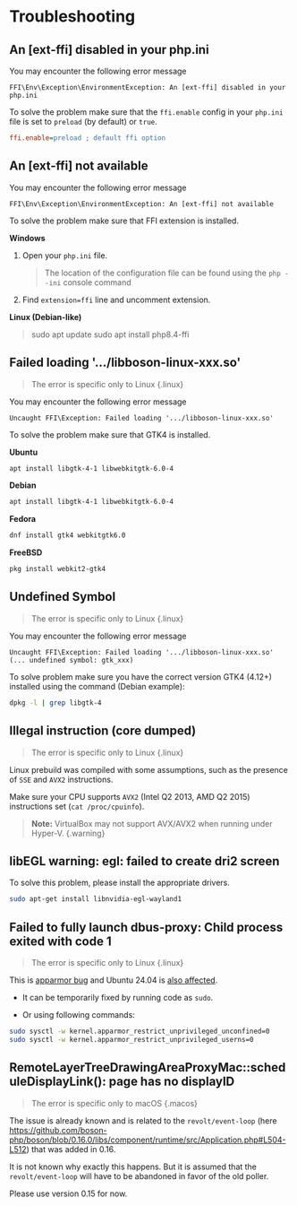 # Troubleshooting

## An [ext-ffi] disabled in your php.ini

You may encounter the following error message

```shell
FFI\Env\Exception\EnvironmentException: An [ext-ffi] disabled in your php.ini
```

To solve the problem make sure that the `ffi.enable` config in your `php.ini`
file is set to `preload` (by default) or `true`.


```ini
ffi.enable=preload ; default ffi option
```

## An [ext-ffi] not available

You may encounter the following error message

```shell
FFI\Env\Exception\EnvironmentException: An [ext-ffi] not available
```

To solve the problem make sure that FFI extension is installed.

**Windows**

1) Open your `php.ini` file.
   > The location of the configuration file can be found using the `php --ini` console command
   
2) Find `extension=ffi` line and uncomment extension.

**Linux (Debian-like)**

> sudo apt update
> sudo apt install php8.4-ffi

## Failed loading '.../libboson-linux-xxx.so'

> The error is specific only to Linux
{.linux}

You may encounter the following error message

```
Uncaught FFI\Exception: Failed loading '.../libboson-linux-xxx.so'
```

To solve the problem make sure that GTK4 is installed.

**Ubuntu**

```bash
apt install libgtk-4-1 libwebkitgtk-6.0-4
```

**Debian**

```bash
apt install libgtk-4-1 libwebkitgtk-6.0-4
```

**Fedora**

```bash
dnf install gtk4 webkitgtk6.0
```

**FreeBSD**

```bash
pkg install webkit2-gtk4
```

## Undefined Symbol

> The error is specific only to Linux
{.linux}

You may encounter the following error message

```
Uncaught FFI\Exception: Failed loading '.../libboson-linux-xxx.so' 
(... undefined symbol: gtk_xxx)
```

To solve problem make sure you have the correct version GTK4 (4.12+) 
installed using the command (Debian example):
```bash
dpkg -l | grep libgtk-4
```

## Illegal instruction (core dumped)

> The error is specific only to Linux
{.linux}

Linux prebuild was compiled with some assumptions, such as the presence of
`SSE` and `AVX2` instructions.

Make sure your CPU supports `AVX2` (Intel Q2 2013, AMD Q2 2015)
instructions set (`cat /proc/cpuinfo`).

> **Note:** VirtualBox may not support AVX/AVX2 when running under Hyper-V.
{.warning}

## libEGL warning: egl: failed to create dri2 screen

To solve this problem, please install the appropriate drivers.

```bash
sudo apt-get install libnvidia-egl-wayland1
```

## Failed to fully launch dbus-proxy: Child process exited with code 1

> The error is specific only to Linux
{.linux}

This is [apparmor bug](https://bugs.launchpad.net/apparmor/+bug/2046844) and
Ubuntu 24.04 is [also affected](https://bugs.launchpad.net/ubuntu/+source/apparmor/+bug/2060810).

- It can be temporarily fixed by running code as `sudo`.

- Or using following commands:
```bash
sudo sysctl -w kernel.apparmor_restrict_unprivileged_unconfined=0
sudo sysctl -w kernel.apparmor_restrict_unprivileged_userns=0
```

## RemoteLayerTreeDrawingAreaProxyMac::scheduleDisplayLink(): page has no displayID

> The error is specific only to macOS
{.macos}

The issue is already known and is related to the `revolt/event-loop` 
(here https://github.com/boson-php/boson/blob/0.16.0/libs/component/runtime/src/Application.php#L504-L512)
that was added in 0.16.

It is not known why exactly this happens. But it is assumed that the 
`revolt/event-loop` will have to be abandoned in favor of the old poller.

Please use version 0.15 for now.